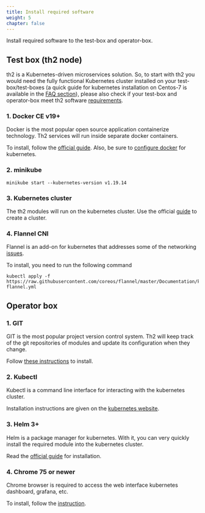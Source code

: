 ```yaml
---
title: Install required software
weight: 5
chapter: false
---
```


Install required software to the test-box and operator-box.

## Test box (th2 node)

th2 is a Kubernetes-driven microservices solution. 
So, to start with th2 you would need the fully functional 
Kubernetes cluster installed on your test-box/test-boxes 
(a quick guide for kubernetes installation on Centos-7 is 
available in the [FAQ section](https://github.com/th2-net/th2-documentation/wiki/Centos-7-kubernetes-and-cassandra-installation-guide)), please also check if your 
test-box and operator-box meet th2 software [requirements](https://d0rich.github.io/th2-docs/getting-started/requirements/).

### 1. Docker CE v19+  

   Docker is the most popular open source application containerize technology. Th2 services will run inside separate docker containers.

   To install, follow the [official guide](https://docs.docker.com/engine/install/). Also, be sure to [configure docker](https://kubernetes.io/docs/setup/production-environment/container-runtimes/#docker) for kubernetes.

### 2. minikube

```shell
minikube start --kubernetes-version v1.19.14
```

### 3. Kubernetes cluster

The th2 modules will run on the kubernetes cluster. Use the official [guide](https://kubernetes.io/docs/setup/production-environment/tools/kubeadm/create-cluster-kubeadm/) to create a cluster.

### 4. Flannel CNI

Flannel is an add-on for kubernetes that addresses some of the networking [issues](https://kubernetes.io/docs/concepts/cluster-administration/networking/).

To install, you need to run the following command

```shell
kubectl apply -f https://raw.githubusercontent.com/coreos/flannel/master/Documentation/kube-flannel.yml
```

## Operator box

### 1. GIT

GIT is the most popular project version control system. Th2 will keep track of the git repositories of modules and update its configuration when they change.

Follow [these instructions](https://git-scm.com/book/en/v2/Getting-Started-Installing-Git) to install.

### 2. Kubectl

Kubectl is a command line interface for interacting with the kubernetes cluster.

Installation instructions are given on the [kubernetes website](https://kubernetes.io/docs/tasks/tools/).

### 3. Helm 3+

Helm is a package manager for kubernetes. With it, you can very quickly install the required module into the kubernetes cluster.

Read the [official guide](https://helm.sh/docs/intro/install/) for installation.

### 4. Chrome 75 or newer

Chrome browser is required to access the web interface kubernetes dashboard, grafana, etc.

To install, follow the [instruction](https://www.google.com/chrome).
